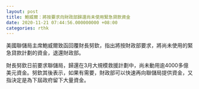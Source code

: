 ```yaml
---
layout: post
title: 鮑威爾：將按要求向財政部歸還尚未使用緊急貸款資金
date: 2020-11-21 07:44:56.000000000 +08:00
categories: rthk
---
```


美國聯儲局主席鮑威爾致函回覆財長努欽，指出將按財政部要求，將尚未使用的緊急貸款計劃的資金，退還財政部。

財長努欽日前要求聯儲局，歸還在3月大規模救援計劃中，尚未動用逾4000多億美元資金。努欽其後表示，如果有需要，財政部可以快速再向聯儲局提供資金，又指決定是為下屆政府留下大量資金。
